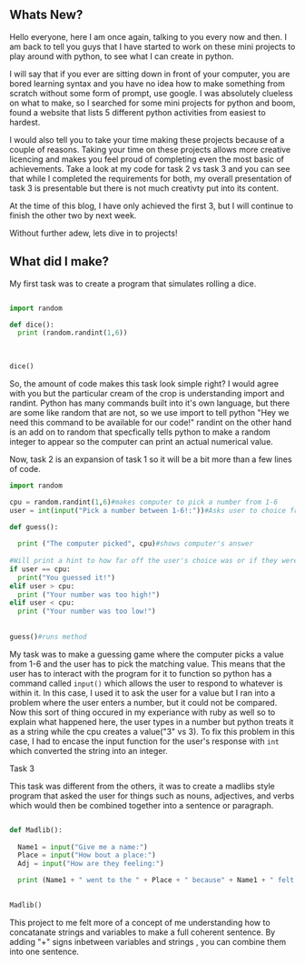 

## Whats New?

Hello everyone, here I am once again, talking to you every now and then. I 
am back to tell you guys that I have started to work on these mini projects
to play around with python, to see what I can create in python. 


I will say that if you ever are sitting down in front of your computer, you are bored learning syntax
and you have no idea how to make something from scratch without some form of prompt, use google.
I was absolutely clueless on what to make, so I searched for some mini projects for python and 
boom, found a website that lists 5 different python activities from easiest to hardest. 

I would also tell you to take your time making these projects because of a couple of reasons.
Taking your time on these projects allows more creative licencing and makes you feel proud of completing even
the most basic of achievements. Take a look at my code for task 2 vs task 3 and you can see that 
while I completed the requirements for both, my overall presentation of task 3 is presentable but
there is not much creativty put into its content.

At the time of this blog, I have only achieved the first 3, but I will continue to finish the other two by 
next week.

Without further adew, lets dive in to projects!


## What did I make?


My first task was to create a program that simulates rolling a dice.


```python

import random

def dice():
  print (random.randint(1,6))
  
  

dice()
```

So, the amount of code makes this task look simple right? I would agree with you
but the particular cream of the crop is understanding import and randint. 
Python has many commands built into it's own language, but there are some like random that are not,
so we use import to tell python "Hey we need this command to be available for our code!"
randint on the other hand is an add on to random that specfically tells python to make a random 
integer to appear so the computer can print an actual numerical value.

Now, task 2 is an expansion of task 1 so it will be a bit more than a few lines of code.

```python
import random

cpu = random.randint(1,6)#makes computer to pick a number from 1-6
user = int(input("Pick a number between 1-6!:"))#Asks user to choice from 1-6

def guess():
 
  print ("The computer picked", cpu)#shows computer's answer
  
#Will print a hint to how far off the user's choice was or if they were right.  
if user == cpu: 
  print("You guessed it!")
elif user > cpu:
  print ("Your number was too high!")
elif user < cpu:
  print ("Your number was too low!")
 
  
guess()#runs method
```

My task was to make a guessing game where the computer picks a value from 1-6
and the user has to pick the matching value. This means that the user has to interact with
the program for it to function so python has a command called ```input()``` which allows the user to respond
to whatever is within it. In this case, I used it to ask the user for a value but I ran into 
a problem where the user enters a number, but it could not be compared. Now this sort of thing occured 
in my experiance with ruby as well so to explain what happened here, the user types in a number
but python treats it as a string while the cpu creates a value("3" vs 3). To fix this problem
in this case, I had to encase the input function for the user's response with ```int``` which converted
the string into an integer.



Task 3


This task was different from the others, it was to create a madlibs style program that asked 
the user for things such as nouns, adjectives, and verbs which would then be combined together into
a sentence or paragraph. 



```python

def Madlib():
  
  Name1 = input("Give me a name:")
  Place = input("How bout a place:")
  Adj = input("How are they feeling:")

  print (Name1 + " went to the " + Place + " because" + Name1 + " felt so " + Adj + " today.")
  

Madlib()
```

This project to me felt more of a concept of me understanding how to concatanate strings and
variables to make a full coherent sentence. By adding "+" signs inbetween variables and strings 
, you can combine them into one sentence.





